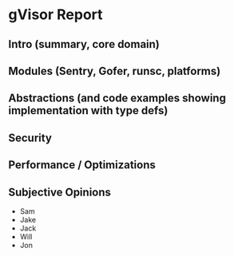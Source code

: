 # gVisor Report

## Intro (summary, core domain)

## Modules (Sentry, Gofer, runsc, platforms)

## Abstractions (and code examples showing implementation with type defs)

## Security

## Performance / Optimizations

## Subjective Opinions
- Sam
- Jake
- Jack
- Will
- Jon
